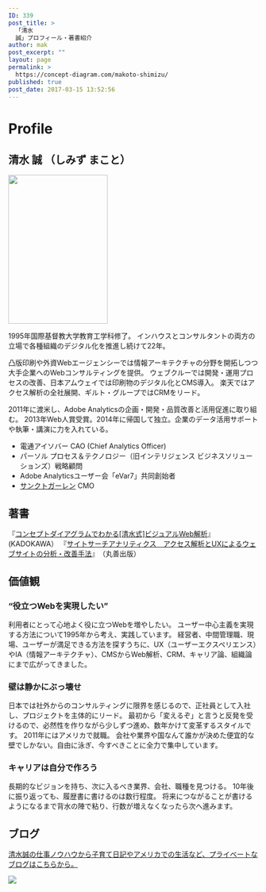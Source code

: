```yaml
---
ID: 339
post_title: >
  「清水
  誠」プロフィール・著書紹介
author: mak
post_excerpt: ""
layout: page
permalink: >
  https://concept-diagram.com/makoto-shimizu/
published: true
post_date: 2017-03-15 13:52:56
---
```

# Profile
## 清水 誠 （しみず まこと）
<p class="profile_img"><img class="alignnone size-medium wp-image-353" src="http://res.cloudinary.com/mak00s/image/upload/h_300,w_200/v1509665522/2016-08-1_xyz61i.jpg" alt="" width="200" height="300" /></p>
1995年国際基督教大学教育工学科修了。
インハウスとコンサルタントの両方の立場で各種組織のデジタル化を推進し続けて22年。

凸版印刷や外資Webエージェンシーでは情報アーキテクチャの分野を開拓しつつ大手企業へのWebコンサルティングを提供。
ウェブクルーでは開発・運用プロセスの改善、日本アムウェイでは印刷物のデジタル化とCMS導入。
楽天ではアクセス解析の全社展開、ギルト・グループではCRMをリード。

2011年に渡米し、Adobe Analyticsの企画・開発・品質改善と活用促進に取り組む。
2013年Web人賞受賞。2014年に帰国して独立。企業のデータ活用サポートや執筆・講演に力を入れている。
- 電通アイソバー CAO (Chief Analytics Officer)
- パーソル プロセス＆テクノロジー（旧インテリジェンス ビジネスソリューションズ）戦略顧問
- Adobe Analyticsユーザー会「eVar7」共同創始者
- <a href="http://www.sanktgallenbrewery.com/" target="_blank" rel="noopener">サンクトガーレン</a> CMO

## 著書
『<a href="https://www.amazon.co.jp/dp/4048661426" target="_blank" rel="noopener">コンセプトダイアグラムでわかる[清水式]ビジュアルWeb解析</a>』　(KADOKAWA）
『<a href="https://www.amazon.co.jp/dp/4621086022" target="_blank" rel="noopener">サイトサーチアナリティクス　アクセス解析とUXによるウェブサイトの分析・改善手法</a>』　（丸善出版）

## 価値観
### “役立つWebを実現したい”
利用者にとって心地よく役に立つWebを増やしたい。
ユーザー中心主義を実現する方法について1995年から考え、実践しています。
経営者、中間管理職、現場、ユーザーが満足できる方法を探すうちに、UX（ユーザーエクスペリエンス）やIA（情報アーキテクチャ）、CMSからWeb解析、CRM、キャリア論、組織論にまで広がってきました。

### 壁は静かにぶっ壊せ
日本では社外からのコンサルティングに限界を感じるので、正社員として入社し、プロジェクトを主体的にリード。
最初から「変えるぞ」と言うと反発を受けるので、必然性を作りながら少しずつ進め、数年かけて変革するスタイルです。
2011年にはアメリカで就職。
会社や業界や国なんて誰かが決めた便宜的な壁でしかない。自由に泳ぎ、今すべきことに全力で集中しています。

### キャリアは自分で作ろう
長期的なビジョンを持ち、次に入るべき業界、会社、職種を見つける。
10年後に振り返っても、履歴書に書けるのは数行程度。
将来につながることが書けるようになるまで背水の陣で粘り、行数が増えなくなったら次へ進みます。

## ブログ
<a href="/category/private-blog/">清水誠の仕事ノウハウから子育て日記やアメリカでの生活など、プライベートなブログはこちらから。</a>
<p style="width: 70%;"><a href="/category/private-blog/"><img src="/wp-content/uploads/bnr/bnr_private.jpg" /></a></p>